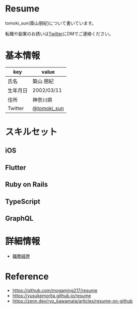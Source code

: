 # Resume

tomoki_sun(築山朋紀)について書いています。

転職や副業のお誘いは[Twitter](https://twitter.com/tomoki_sun)にDMでご連絡ください。

# 基本情報

| key | value |
|-----|-------|
| 氏名 | 築山 朋紀 |
| 生年月日 | 2002/03/11 |
| 住所 | 神奈川県 |
| Twitter | [@tomoki_sun](https://twitter.com/tomoki_sun) |

# スキルセット

## iOS

## Flutter

## Ruby on Rails

## TypeScript

## GraphQL

# 詳細情報

- [職務経歴](./career/index.md)

# Reference

- https://github.com/mogaming217/resume
- https://yusukemorita.github.io/resume
- https://zenn.dev/ryo_kawamata/articles/resume-on-github